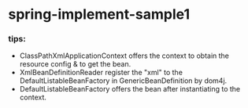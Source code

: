 # spring-implement-sample1
### tips:
* ClassPathXmlApplicationContext offers the context to obtain the resource config & to get the bean.
* XmlBeanDefinitionReader register the "xml" to the DefaultListableBeanFactory in GenericBeanDefinition by dom4j.
* DefaultListableBeanFactory offers the bean after instantiating to the context.
